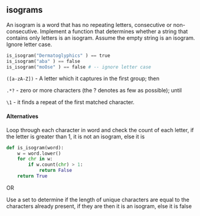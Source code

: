 ## isograms

An isogram is a word that has no repeating letters, consecutive or non-consecutive. Implement a function that determines
whether a string that contains only letters is an isogram. Assume the empty string is an isogram. Ignore letter case.

``` python
is_isogram("Dermatoglyphics" ) == true
is_isogram("aba" ) == false
is_isogram("moOse" ) == false # -- ignore letter case
```

`([a-zA-Z])` - A letter which it captures in the first group; then

`.*?` - zero or more characters (the ? denotes as few as possible); until

`\1` - it finds a repeat of the first matched character.

#### Alternatives

Loop through each character in word and check the count of each letter, if the letter is greater than 1, it is not an
isogram, else it is

```python
def is_isogram(word):
    w = word.lower()
    for chr in w:
        if w.count(chr) > 1:
            return False
    return True

```

OR

Use a set to determine if the length of unique characters are equal to the characters already present, if they are then
it is an isogram, else it is false
